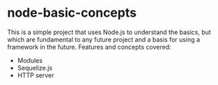 # node-basic-concepts

This is a simple project that uses Node.js to understand the basics, but which are fundamental to any future project and a basis for using a framework in the future. Features and concepts covered:
- Modules
- Sequelize.js
- HTTP server

